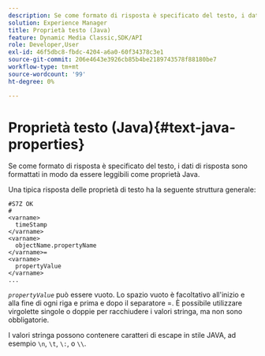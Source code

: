 ```yaml
---
description: Se come formato di risposta è specificato del testo, i dati di risposta sono formattati in modo da essere leggibili come proprietà Java.
solution: Experience Manager
title: Proprietà testo (Java)
feature: Dynamic Media Classic,SDK/API
role: Developer,User
exl-id: 46f5dbc8-fbdc-4204-a6a0-60f34378c3e1
source-git-commit: 206e4643e3926cb85b4be2189743578f88180be7
workflow-type: tm+mt
source-wordcount: '99'
ht-degree: 0%

---
```


# Proprietà testo (Java){#text-java-properties}

Se come formato di risposta è specificato del testo, i dati di risposta sono formattati in modo da essere leggibili come proprietà Java.

Una tipica risposta delle proprietà di testo ha la seguente struttura generale:

```
#S7Z OK
#
<varname>
  timeStamp
</varname>
<varname>
  objectName.propertyName
</varname>=
<varname>
  propertyValue
</varname>
...
```

*`propertyValue`* può essere vuoto. Lo spazio vuoto è facoltativo all&#39;inizio e alla fine di ogni riga e prima e dopo il separatore =. È possibile utilizzare virgolette singole o doppie per racchiudere i valori stringa, ma non sono obbligatorie.

I valori stringa possono contenere caratteri di escape in stile JAVA, ad esempio `\n`, `\t`, `\:`, o `\\`.
